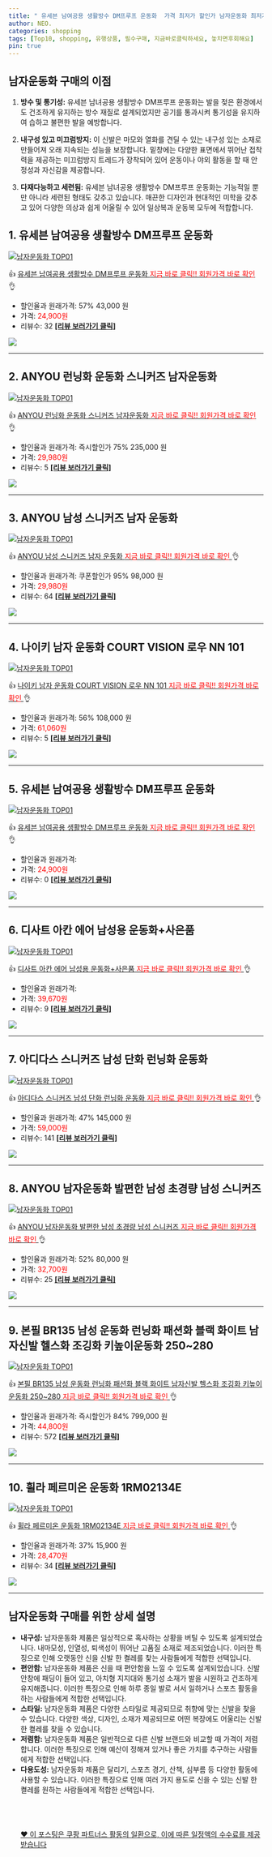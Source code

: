 ```yaml
---
title: " 유세븐 남여공용 생활방수 DM프루프 운동화  가격 최저가 할인가 남자운동화 최저가 추천 제품 비교"
author: NEO.
categories: shopping
tags: [Top10, shopping, 유행상품, 필수구매, 지금바로클릭하세요, 놓치면후회해요]
pin: true
---
```

## 남자운동화 구매의 이점
1. **방수 및 통기성:** 유세븐 남녀공용 생활방수 DM프루프 운동화는 발을 젖은 환경에서도 건조하게 유지하는 방수 재질로 설계되었지만 공기를 통과시켜 통기성을 유지하여 습하고 불편한 발을 예방합니다.


2. **내구성 있고 미끄럼방지:** 이 신발은 마모와 열화를 견딜 수 있는 내구성 있는 소재로 만들어져 오래 지속되는 성능을 보장합니다. 밑창에는 다양한 표면에서 뛰어난 접착력을 제공하는 미끄럼방지 트레드가 장착되어 있어 운동이나 야외 활동을 할 때 안정성과 자신감을 제공합니다.


3. **다재다능하고 세련됨:** 유세븐 남녀공용 생활방수 DM프루프 운동화는 기능적일 뿐만 아니라 세련된 형태도 갖추고 있습니다. 매끈한 디자인과 현대적인 미학을 갖추고 있어 다양한 의상과 쉽게 어울릴 수 있어 일상복과 운동복 모두에 적합합니다.

   

## 1.  유세븐 남여공용 생활방수 DM프루프 운동화 

[![남자운동화 TOP01](https://thumbnail6.coupangcdn.com/thumbnails/remote/490x490ex/image/retail/images/2528383643958963-3057ef8e-5677-4f7e-b9ba-70d8055e9184.jpg)](https://link.coupang.com/re/AFFSDP?lptag=AF3617701&subid=GithubCoopas&pageKey=189188149&traceid=V0-153&itemId=988185066&vendorItemId=4412849195)


👍 [ 유세븐 남여공용 생활방수 DM프루프 운동화  <font color=red> 지금 바로 클릭!! 회원가격 바로 확인 </font> ](https://link.coupang.com/re/AFFSDP?lptag=AF3617701&subid=GithubCoopas&pageKey=189188149&traceid=V0-153&itemId=988185066&vendorItemId=4412849195) 👌 


- 할인율과 원래가격: 57%  43,000   원
- 가격: <span style='color:red'>24,900원</span>
- 리뷰수: 32  [**[리뷰 보러가기 클릭]**](https://link.coupang.com/re/AFFSDP?lptag=AF3617701&subid=GithubCoopas&pageKey=189188149&traceid=V0-153&itemId=988185066&vendorItemId=4412849195)

[![](/discount_price.png)](https://link.coupang.com/re/AFFSDP?lptag=AF3617701&subid=GithubCoopas&pageKey=189188149&traceid=V0-153&itemId=988185066&vendorItemId=4412849195)

---


   

## 2.  ANYOU 런닝화 운동화 스니커즈 남자운동화 

[![남자운동화 TOP01](https://thumbnail8.coupangcdn.com/thumbnails/remote/490x490ex/image/vendor_inventory/60d8/8e58f40d6106a0c0a8e5330efbd8a8ccbceca58a9d494aef92b4915e8c45.jpeg)](https://link.coupang.com/re/AFFSDP?lptag=AF3617701&subid=GithubCoopas&pageKey=7329750906&traceid=V0-153&itemId=18815572798&vendorItemId=86263016337)


👍 [ ANYOU 런닝화 운동화 스니커즈 남자운동화  <font color=red> 지금 바로 클릭!! 회원가격 바로 확인 </font> ](https://link.coupang.com/re/AFFSDP?lptag=AF3617701&subid=GithubCoopas&pageKey=7329750906&traceid=V0-153&itemId=18815572798&vendorItemId=86263016337) 👌 


- 할인율과 원래가격: 즉시할인가 75%  235,000   원
- 가격: <span style='color:red'>29,980원</span>
- 리뷰수: 5  [**[리뷰 보러가기 클릭]**](https://link.coupang.com/re/AFFSDP?lptag=AF3617701&subid=GithubCoopas&pageKey=7329750906&traceid=V0-153&itemId=18815572798&vendorItemId=86263016337)

[![](/discount_price.png)](https://link.coupang.com/re/AFFSDP?lptag=AF3617701&subid=GithubCoopas&pageKey=7329750906&traceid=V0-153&itemId=18815572798&vendorItemId=86263016337)

---


   

## 3.  ANYOU 남성 스니커즈 남자 운동화 

[![남자운동화 TOP01](https://thumbnail8.coupangcdn.com/thumbnails/remote/490x490ex/image/vendor_inventory/723d/1223041f0dffcf993fc80d347217a5e706119d03b49ae989a5e10ace966a.jpg)](https://link.coupang.com/re/AFFSDP?lptag=AF3617701&subid=GithubCoopas&pageKey=7539293967&traceid=V0-153&itemId=19814898979&vendorItemId=87247175700)


👍 [ ANYOU 남성 스니커즈 남자 운동화  <font color=red> 지금 바로 클릭!! 회원가격 바로 확인 </font> ](https://link.coupang.com/re/AFFSDP?lptag=AF3617701&subid=GithubCoopas&pageKey=7539293967&traceid=V0-153&itemId=19814898979&vendorItemId=87247175700) 👌 


- 할인율과 원래가격: 쿠폰할인가 95%  98,000   원
- 가격: <span style='color:red'>29,980원</span>
- 리뷰수: 64  [**[리뷰 보러가기 클릭]**](https://link.coupang.com/re/AFFSDP?lptag=AF3617701&subid=GithubCoopas&pageKey=7539293967&traceid=V0-153&itemId=19814898979&vendorItemId=87247175700)

[![](/discount_price.png)](https://link.coupang.com/re/AFFSDP?lptag=AF3617701&subid=GithubCoopas&pageKey=7539293967&traceid=V0-153&itemId=19814898979&vendorItemId=87247175700)

---


   

## 4.  나이키 남자 운동화 COURT VISION 로우 NN 101 

[![남자운동화 TOP01](https://thumbnail9.coupangcdn.com/thumbnails/remote/490x490ex/image/vendor_inventory/ca80/5e894945163063035703b248ed241056e34ce2076febff6f812b4afd8d33.jpg)](https://link.coupang.com/re/AFFSDP?lptag=AF3617701&subid=GithubCoopas&pageKey=7463623011&traceid=V0-153&itemId=19459659745&vendorItemId=86943961421)


👍 [ 나이키 남자 운동화 COURT VISION 로우 NN 101  <font color=red> 지금 바로 클릭!! 회원가격 바로 확인 </font> ](https://link.coupang.com/re/AFFSDP?lptag=AF3617701&subid=GithubCoopas&pageKey=7463623011&traceid=V0-153&itemId=19459659745&vendorItemId=86943961421) 👌 


- 할인율과 원래가격: 56%  108,000   원
- 가격: <span style='color:red'>61,060원</span>
- 리뷰수: 5  [**[리뷰 보러가기 클릭]**](https://link.coupang.com/re/AFFSDP?lptag=AF3617701&subid=GithubCoopas&pageKey=7463623011&traceid=V0-153&itemId=19459659745&vendorItemId=86943961421)

[![](/discount_price.png)](https://link.coupang.com/re/AFFSDP?lptag=AF3617701&subid=GithubCoopas&pageKey=7463623011&traceid=V0-153&itemId=19459659745&vendorItemId=86943961421)

---


   

## 5.  유세븐 남여공용 생활방수 DM프루프 운동화 

[![남자운동화 TOP01](https://thumbnail9.coupangcdn.com/thumbnails/remote/490x490ex/image/retail/images/8322879731447071-8c4cdf1c-b2d9-4bda-8c10-5b4e718d5fc5.jpg)](https://link.coupang.com/re/AFFSDP?lptag=AF3617701&subid=GithubCoopas&pageKey=189188149&traceid=V0-153&itemId=540171032&vendorItemId=4412849189)


👍 [ 유세븐 남여공용 생활방수 DM프루프 운동화  <font color=red> 지금 바로 클릭!! 회원가격 바로 확인 </font> ](https://link.coupang.com/re/AFFSDP?lptag=AF3617701&subid=GithubCoopas&pageKey=189188149&traceid=V0-153&itemId=540171032&vendorItemId=4412849189) 👌 


- 할인율과 원래가격: 
- 가격: <span style='color:red'>24,900원</span>
- 리뷰수: 0  [**[리뷰 보러가기 클릭]**](https://link.coupang.com/re/AFFSDP?lptag=AF3617701&subid=GithubCoopas&pageKey=189188149&traceid=V0-153&itemId=540171032&vendorItemId=4412849189)

[![](/discount_price.png)](https://link.coupang.com/re/AFFSDP?lptag=AF3617701&subid=GithubCoopas&pageKey=189188149&traceid=V0-153&itemId=540171032&vendorItemId=4412849189)

---


   

## 6.  디사트 아칸 에어 남성용 운동화+사은품 

[![남자운동화 TOP01](https://thumbnail9.coupangcdn.com/thumbnails/remote/490x490ex/image/vendor_inventory/3a74/16d996eb301d7a4265d8aa0100588da74b44e7190ed7024e1d6e258306be.jpg)](https://link.coupang.com/re/AFFSDP?lptag=AF3617701&subid=GithubCoopas&pageKey=7687193552&traceid=V0-153&itemId=20546436872&vendorItemId=86892129403)


👍 [ 디사트 아칸 에어 남성용 운동화+사은품  <font color=red> 지금 바로 클릭!! 회원가격 바로 확인 </font> ](https://link.coupang.com/re/AFFSDP?lptag=AF3617701&subid=GithubCoopas&pageKey=7687193552&traceid=V0-153&itemId=20546436872&vendorItemId=86892129403) 👌 


- 할인율과 원래가격: 
- 가격: <span style='color:red'>39,670원</span>
- 리뷰수: 9  [**[리뷰 보러가기 클릭]**](https://link.coupang.com/re/AFFSDP?lptag=AF3617701&subid=GithubCoopas&pageKey=7687193552&traceid=V0-153&itemId=20546436872&vendorItemId=86892129403)

[![](/discount_price.png)](https://link.coupang.com/re/AFFSDP?lptag=AF3617701&subid=GithubCoopas&pageKey=7687193552&traceid=V0-153&itemId=20546436872&vendorItemId=86892129403)

---


   

## 7.  아디다스 스니커즈 남성 단화 런닝화 운동화 

[![남자운동화 TOP01](https://thumbnail7.coupangcdn.com/thumbnails/remote/490x490ex/image/vendor_inventory/ca9d/3f7b93b6648ec6770cc52836efc2841d662d46c8f2070e303589a80b2062.png)](https://link.coupang.com/re/AFFSDP?lptag=AF3617701&subid=GithubCoopas&pageKey=7807716927&traceid=V0-153&itemId=21165618560&vendorItemId=88227101367)


👍 [ 아디다스 스니커즈 남성 단화 런닝화 운동화  <font color=red> 지금 바로 클릭!! 회원가격 바로 확인 </font> ](https://link.coupang.com/re/AFFSDP?lptag=AF3617701&subid=GithubCoopas&pageKey=7807716927&traceid=V0-153&itemId=21165618560&vendorItemId=88227101367) 👌 


- 할인율과 원래가격: 47%  145,000   원
- 가격: <span style='color:red'>59,000원</span>
- 리뷰수: 141  [**[리뷰 보러가기 클릭]**](https://link.coupang.com/re/AFFSDP?lptag=AF3617701&subid=GithubCoopas&pageKey=7807716927&traceid=V0-153&itemId=21165618560&vendorItemId=88227101367)

[![](/discount_price.png)](https://link.coupang.com/re/AFFSDP?lptag=AF3617701&subid=GithubCoopas&pageKey=7807716927&traceid=V0-153&itemId=21165618560&vendorItemId=88227101367)

---


   

## 8.  ANYOU 남자운동화 발편한 남성 초경량 남성 스니커즈 

[![남자운동화 TOP01](https://thumbnail8.coupangcdn.com/thumbnails/remote/490x490ex/image/vendor_inventory/6f4a/90650c9adb59f43c0ee6e8161964df61bfcab7aae28a309fdbb95c889521.jpg)](https://link.coupang.com/re/AFFSDP?lptag=AF3617701&subid=GithubCoopas&pageKey=7762203733&traceid=V0-153&itemId=20934551826&vendorItemId=88287394432)


👍 [ ANYOU 남자운동화 발편한 남성 초경량 남성 스니커즈  <font color=red> 지금 바로 클릭!! 회원가격 바로 확인 </font> ](https://link.coupang.com/re/AFFSDP?lptag=AF3617701&subid=GithubCoopas&pageKey=7762203733&traceid=V0-153&itemId=20934551826&vendorItemId=88287394432) 👌 


- 할인율과 원래가격: 52%  80,000   원
- 가격: <span style='color:red'>32,700원</span>
- 리뷰수: 25  [**[리뷰 보러가기 클릭]**](https://link.coupang.com/re/AFFSDP?lptag=AF3617701&subid=GithubCoopas&pageKey=7762203733&traceid=V0-153&itemId=20934551826&vendorItemId=88287394432)

[![](/discount_price.png)](https://link.coupang.com/re/AFFSDP?lptag=AF3617701&subid=GithubCoopas&pageKey=7762203733&traceid=V0-153&itemId=20934551826&vendorItemId=88287394432)

---


   

## 9.  본필 BR135 남성 운동화 런닝화 패션화 블랙 화이트 남자신발 헬스화 조깅화 키높이운동화 250~280 

[![남자운동화 TOP01](https://thumbnail9.coupangcdn.com/thumbnails/remote/490x490ex/image/vendor_inventory/b3eb/8e0872262128c4b1127f982aa066e899d699fa3a3331f341aab5cc76034c.jpg)](https://link.coupang.com/re/AFFSDP?lptag=AF3617701&subid=GithubCoopas&pageKey=7281331701&traceid=V0-153&itemId=18590763794&vendorItemId=74834964518)


👍 [ 본필 BR135 남성 운동화 런닝화 패션화 블랙 화이트 남자신발 헬스화 조깅화 키높이운동화 250~280  <font color=red> 지금 바로 클릭!! 회원가격 바로 확인 </font> ](https://link.coupang.com/re/AFFSDP?lptag=AF3617701&subid=GithubCoopas&pageKey=7281331701&traceid=V0-153&itemId=18590763794&vendorItemId=74834964518) 👌 


- 할인율과 원래가격: 즉시할인가 84%  799,000   원
- 가격: <span style='color:red'>44,800원</span>
- 리뷰수: 572  [**[리뷰 보러가기 클릭]**](https://link.coupang.com/re/AFFSDP?lptag=AF3617701&subid=GithubCoopas&pageKey=7281331701&traceid=V0-153&itemId=18590763794&vendorItemId=74834964518)

[![](/discount_price.png)](https://link.coupang.com/re/AFFSDP?lptag=AF3617701&subid=GithubCoopas&pageKey=7281331701&traceid=V0-153&itemId=18590763794&vendorItemId=74834964518)

---


   

## 10.  휠라 페르미온 운동화 1RM02134E 

[![남자운동화 TOP01](https://thumbnail6.coupangcdn.com/thumbnails/remote/490x490ex/image/retail/images/2805554289451367-b20878c1-b781-4daf-971b-ac381d5e4e32.jpg)](https://link.coupang.com/re/AFFSDP?lptag=AF3617701&subid=GithubCoopas&pageKey=6427582572&traceid=V0-153&itemId=13856597655&vendorItemId=81106594998)


👍 [ 휠라 페르미온 운동화 1RM02134E  <font color=red> 지금 바로 클릭!! 회원가격 바로 확인 </font> ](https://link.coupang.com/re/AFFSDP?lptag=AF3617701&subid=GithubCoopas&pageKey=6427582572&traceid=V0-153&itemId=13856597655&vendorItemId=81106594998) 👌 


- 할인율과 원래가격: 37%  15,900   원
- 가격: <span style='color:red'>28,470원</span>
- 리뷰수: 34  [**[리뷰 보러가기 클릭]**](https://link.coupang.com/re/AFFSDP?lptag=AF3617701&subid=GithubCoopas&pageKey=6427582572&traceid=V0-153&itemId=13856597655&vendorItemId=81106594998)

[![](/discount_price.png)](https://link.coupang.com/re/AFFSDP?lptag=AF3617701&subid=GithubCoopas&pageKey=6427582572&traceid=V0-153&itemId=13856597655&vendorItemId=81106594998)

---
## 남자운동화 구매를 위한 상세 설명
* **내구성:** 남자운동화 제품은 일상적으로 혹사하는 상황을 버틸 수 있도록 설계되었습니다. 내마모성, 인열성, 퇴색성이 뛰어난 고품질 소재로 제조되었습니다. 이러한 특징으로 인해 오랫동안 신을 신발 한 켤레를 찾는 사람들에게 적합한 선택입니다.
* **편안함:** 남자운동화 제품은 신을 때 편안함을 느낄 수 있도록 설계되었습니다. 신발 안창에 패딩이 들어 있고, 아치형 지지대와 통기성 소재가 발을 시원하고 건조하게 유지해줍니다. 이러한 특징으로 인해 하루 종일 발로 서서 일하거나 스포츠 활동을 하는 사람들에게 적합한 선택입니다.
* **스타일:** 남자운동화 제품은 다양한 스타일로 제공되므로 취향에 맞는 신발을 찾을 수 있습니다. 다양한 색상, 디자인, 소재가 제공되므로 어떤 복장에도 어울리는 신발 한 켤레를 찾을 수 있습니다.
* **저렴함:** 남자운동화 제품은 일반적으로 다른 신발 브랜드와 비교할 때 가격이 저렴합니다. 이러한 특징으로 인해 예산이 정해져 있거나 좋은 가치를 추구하는 사람들에게 적합한 선택입니다.
* **다용도성:** 남자운동화 제품은 달리기, 스포츠 경기, 산책, 심부름 등 다양한 활동에 사용할 수 있습니다. 이러한 특징으로 인해 여러 가지 용도로 신을 수 있는 신발 한 켤레를 원하는 사람들에게 적합한 선택입니다.<br><br><br><br><br> [ ❤  이 포스팅은 쿠팡 파트너스 활동의 일환으로, 이에 따른 일정액의 수수료를 제공받습니다](https://link.coupang.com/a/bcEFyh)